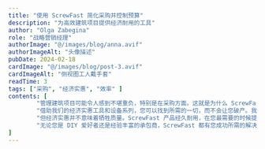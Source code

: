 ```yaml
---
title: "使用 ScrewFast 简化采购并控制预算"
description: "为高效建筑项目提供经济耐用的工具"
author: "Olga Zabegina"
role: "战略营销经理"
authorImage: "@/images/blog/anna.avif"
authorImageAlt: "头像描述"
pubDate: 2024-02-18
cardImage: "@/images/blog/post-3.avif"
cardImageAlt: "侧视图工人戴手套"
readTime: 3
tags: ["采购", "经济实惠", "效率" ]
contents: [
        "管理建筑项目可能令人感到不堪重负，特别是在采购方面。这就是为什么 ScrewFast 致力于简化此过程并让您的项目保持在预算范围内。",
        "借助我们的经济实惠工具和设备系列，您可以找到所需的一切，而不会让您破产。我们以用户为中心的设计确保我们的产品易于使用，为您在工作现场节省时间和减少挫折。",
        "但经济实惠并不意味着牺牲质量。ScrewFast 产品经久耐用，在您最需要的时候提供可靠的性能和耐用性。有了我们全面的文档和教程，您可以将我们的产品无缝集成到您的工作流程中，最大化效率和生产力。",
        "无论您是 DIY 爱好者还是经验丰富的承包商，ScrewFast 都有您成功所需的解决方案。亲自体验不同，看看为什么 ScrewFast 是硬件和建筑需求的可信选择。"
]
---
```

